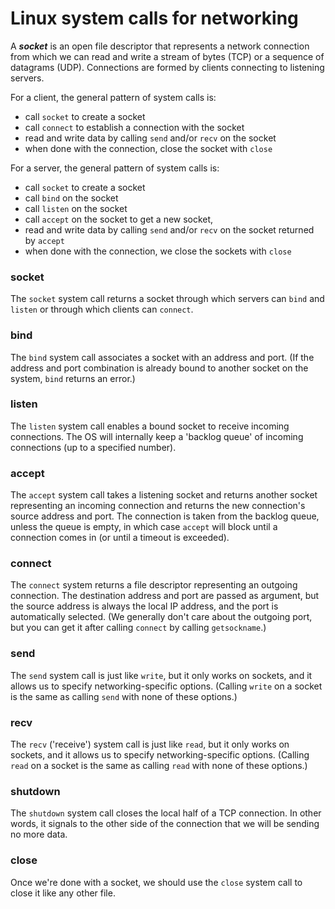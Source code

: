 # Linux system calls for networking

A ***socket*** is an open file descriptor that represents a network connection from which we can read and write a stream of bytes (TCP) or a sequence of datagrams (UDP). Connections are formed by clients connecting to listening servers.

For a client, the general pattern of system calls is:

 - call `socket` to create a socket
 - call `connect` to establish a connection with the socket
 - read and write data by calling `send` and/or `recv` on the socket
 - when done with the connection, close the socket with `close`

For a server, the general pattern of system calls is:

 - call `socket` to create a socket
 - call `bind` on the socket
 - call `listen` on the socket
 - call `accept` on the socket to get a new socket,
 - read and write data by calling `send` and/or `recv` on the socket returned by `accept`
 - when done with the connection, we close the sockets with `close`

### socket

The `socket` system call returns a socket through which servers can `bind` and `listen` or through which clients can `connect`.

### bind 

The `bind` system call associates a socket with an address and port. (If the address and port combination is already bound to another socket on the system, `bind` returns an error.)

### listen

The `listen` system call enables a bound socket to receive incoming connections. The OS will internally keep a 'backlog queue' of incoming connections (up to a specified number).

### accept

The `accept` system call takes a listening socket and returns another socket representing an incoming connection and returns the new connection's source address and port. The connection is taken from the backlog queue, unless the queue is empty, in which case `accept` will block until a connection comes in (or until a timeout is exceeded).

### connect

The `connect` system returns a file descriptor representing an outgoing connection. The destination address and port are passed as argument, but the source address is always the local IP address, and the port is automatically selected. (We generally don't care about the outgoing port, but you can get it after calling `connect` by calling `getsockname`.) 

### send

The `send` system call is just like `write`, but it only works on sockets, and it allows us to specify networking-specific options. (Calling `write` on a socket is the same as calling `send` with none of these options.)

### recv

The `recv` ('receive') system call is just like `read`, but it only works on sockets, and it allows us to specify networking-specific options. (Calling `read` on a socket is the same as calling `read` with none of these options.)

### shutdown

The `shutdown` system call closes the local half of a TCP connection. In other words, it signals to the other side of the connection that we will be sending no more data.

### close

Once we're done with a socket, we should use the `close` system call to close it like any other file.